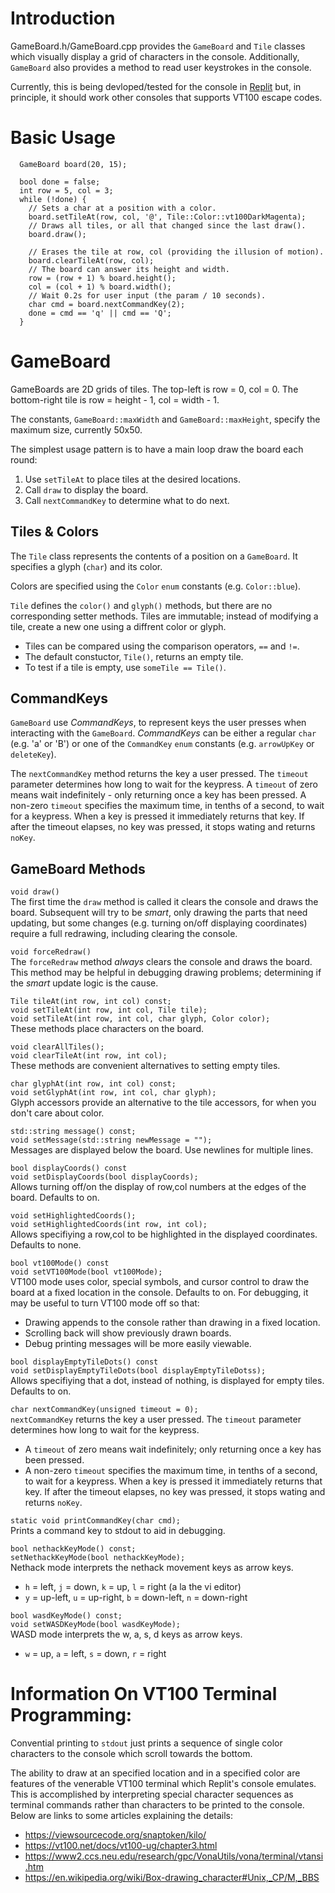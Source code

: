 
# Introduction

GameBoard.h/GameBoard.cpp provides the `GameBoard` and `Tile` classes which visually display a grid of characters in the console. Additionally, `GameBoard` also provides a method to read user keystrokes in the console.

Currently, this is being devloped/tested for the console in [Replit](https://replict.com) but, in principle, it should work other consoles that supports VT100 escape codes.

# Basic Usage

```
  GameBoard board(20, 15);

  bool done = false;
  int row = 5, col = 3;
  while (!done) {
    // Sets a char at a position with a color.
    board.setTileAt(row, col, '@', Tile::Color::vt100DarkMagenta);
    // Draws all tiles, or all that changed since the last draw().
    board.draw();

    // Erases the tile at row, col (providing the illusion of motion).
    board.clearTileAt(row, col);
    // The board can answer its height and width.
    row = (row + 1) % board.height();
    col = (col + 1) % board.width();
    // Wait 0.2s for user input (the param / 10 seconds).
    char cmd = board.nextCommandKey(2);
    done = cmd == 'q' || cmd == 'Q';
  }
```

# GameBoard

GameBoards are 2D grids of tiles. The top-left is row = 0, col = 0. The bottom-right tile is row = height - 1, col = width - 1.

The constants, `GameBoard::maxWidth` and `GameBoard::maxHeight`, specify the maximum size, currently 50x50.

The simplest usage pattern is to have a main loop draw the board each round:
  1. Use `setTileAt` to place tiles at the desired locations.
  2. Call `draw` to display the board.
  3. Call `nextCommandKey` to determine what to do next.



## Tiles & Colors

The `Tile` class represents the contents of a position on a `GameBoard`. It specifies a glyph (`char`) and its color.

Colors are specified using the `Color` `enum` constants (e.g. `Color::blue`).

`Tile` defines the `color()` and `glyph()` methods, but there are no corresponding setter methods. Tiles are immutable; instead of modifying a tile, create a new one using a diffrent color or glyph.

- Tiles can be compared using the comparison operators, `==` and `!=`.
- The default constuctor, `Tile()`, returns an empty tile.
- To test if a tile is empty, use `someTile == Tile()`. 

## CommandKeys

`GameBoard` use _CommandKeys_, to represent keys the user presses when interacting with the `GameBoard`. _CommandKeys_ can be either a regular `char` (e.g. 'a' or 'B') or one of the `CommandKey` `enum` constants (e.g. `arrowUpKey` or `deleteKey`).

The `nextCommandKey` method returns the key a user pressed. The `timeout` parameter determines how long to wait for the keypress. A `timeout` of zero means wait indefinitely - only returning once a key has been pressed. A non-zero `timeout` specifies the maximum time, in tenths of a second, to wait for a keypress. When a key is pressed it immediately returns that key. If after the timeout elapses, no key was pressed, it stops wating and returns `noKey`.

## GameBoard Methods

`void draw()`  
The first time the `draw` method is called it clears the console and draws the board.
Subsequent will try to be _smart_, only drawing the parts that need updating, but some changes (e.g. turning on/off displaying coordinates) require a full redrawing, including clearing the console.


`void forceRedraw()`  
The `forceRedraw` method _always_ clears the console and draws the board. This method may be helpful in debugging drawing problems; determining if the _smart_ update logic is the cause.


`Tile tileAt(int row, int col) const;`  
`void setTileAt(int row, int col, Tile tile);`  
`void setTileAt(int row, int col, char glyph, Color color);`  
These methods place characters on the board.


`void clearAllTiles();`  
`void clearTileAt(int row, int col);`  
These methods are convenient alternatives to setting empty tiles.


`char glyphAt(int row, int col) const;`  
`void setGlyphAt(int row, int col, char glyph);`  
Glyph accessors provide an alternative to the tile accessors, for when you don't care about color.


`std::string message() const;`  
`void setMessage(std::string newMessage = "");`  
Messages are displayed below the board. Use newlines for multiple lines.


`bool displayCoords() const`  
`void setDisplayCoords(bool displayCoords);`  
Allows turning off/on the display of row,col numbers at the edges of the board.
Defaults to on.


`void setHighlightedCoords();`  
`void setHighlightedCoords(int row, int col);`  
Allows specifiying a row,col to be highlighted in the displayed coordinates.
Defaults to none.


`bool vt100Mode() const`  
`void setVT100Mode(bool vt100Mode);`  
VT100 mode uses color, special symbols, and cursor control to draw the board
  at a fixed location in the console. Defaults to on. For debugging, it may be useful to turn VT100 mode off so that:
- Drawing appends to the console rather than drawing in a fixed location.
- Scrolling back will show previously drawn boards.
- Debug printing messages will be more easily viewable.

`bool displayEmptyTileDots() const`  
`void setDisplayEmptyTileDots(bool displayEmptyTileDotss);`  
Allows specifiying that a dot, instead of nothing, is displayed for empty tiles. Defaults to on.


`char nextCommandKey(unsigned timeout = 0);`  
`nextCommandKey` returns the key a user pressed. The `timeout` parameter determines how long to wait for the keypress.
- A `timeout` of zero means wait indefinitely; only returning once a key has been pressed.
- A non-zero `timeout` specifies the maximum time, in tenths of a second, to wait for a keypress. When a key is pressed it immediately returns that key. If after the timeout elapses, no key was pressed, it stops wating and returns `noKey`.

`static void printCommandKey(char cmd);`  
Prints a command key to stdout to aid in debugging.


`bool nethackKeyMode() const;`  
`setNethackKeyMode(bool nethackKeyMode);`  
Nethack mode interprets the nethack movement keys as arrow keys.
- `h` = left, `j` = down, `k` = up, `l` = right (a la the vi editor)
- `y` = up-left, `u` = up-right, `b` = down-left, `n` = down-right


`bool wasdKeyMode() const;`  
`void setWASDKeyMode(bool wasdKeyMode);`  
WASD mode interprets the w, a, s, d keys as arrow keys.
  - `w` = up, `a` = left, `s` = down, `r` = right


# Information On VT100 Terminal Programming:

Convential printing to `stdout` just prints a sequence of single color characters to the console which scroll towards the bottom.

The ability to draw at an specified location and in a specified color are features of the venerable VT100 terminal which Replit's console emulates. This is accomplished by interpreting special character sequences as terminal commands rather than characters to be printed to the console. Below are links to some articles explaining the details:

  - <https://viewsourcecode.org/snaptoken/kilo/>
  - <https://vt100.net/docs/vt100-ug/chapter3.html>
  - <https://www2.ccs.neu.edu/research/gpc/VonaUtils/vona/terminal/vtansi.htm>
  - <https://en.wikipedia.org/wiki/Box-drawing_character#Unix,_CP/M,_BBS>
